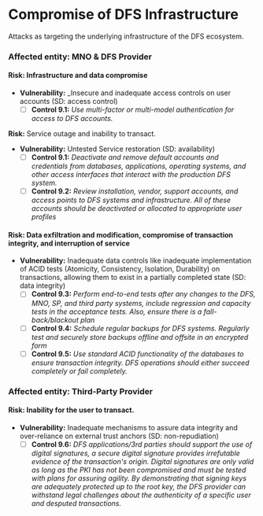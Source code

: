 # Compromise of DFS Infrastructure

Attacks as targeting the underlying infrastructure of the DFS ecosystem.

### Affected entity: MNO & DFS Provider

#### **Risk:** Infrastructure and data compromise

* **Vulnerability:** \_Insecure and inadequate access controls on user accounts (SD: access control)
  * [ ] **Control 9.1:** _Use multi-factor or multi-model authentication for access to DFS accounts._

**Risk:** Service outage and inability to transact.

* **Vulnerability:** Untested Service restoration (SD: availability)
  * [ ] **Control 9.1:** _Deactivate and remove default accounts and credentials from databases, applications, operating systems, and other access interfaces that interact with the production DFS system._
  * [ ] **Control 9.2:** _Review installation, vendor, support accounts, and access points to DFS systems and infrastructure. All of these accounts should be deactivated or allocated to appropriate user profiles_

#### **Risk:** Data exfiltration and modification, compromise of transaction integrity, and interruption of service

* **Vulnerability:** Inadequate data controls like inadequate implementation of ACID tests (Atomicity, Consistency, Isolation, Durability) on transactions, allowing them to exist in a partially completed state (SD: data integrity)
  * [ ] **Control 9.3:** _Perform end-to-end tests after any changes to the DFS, MNO, SP, and third party systems, include regression and capacity tests in the acceptance tests. Also, ensure there is a fall-back/blackout plan_
  * [ ] **Control 9.4:** _Schedule regular backups for DFS systems. Regularly test and securely store backups offline and offsite in an encrypted form_
  * [ ] **Control 9.5:** _Use standard ACID functionality of the databases to ensure transaction integrity. DFS operations should either succeed completely or fail completely._

### Affected entity: Third-Party Provider

#### **Risk:** Inability for the user to transact.

* **Vulnerability:** Inadequate mechanisms to assure data integrity and over-reliance on external trust anchors (SD: non-repudiation)
  * [ ] **Control 9.6:** _DFS applications/3rd parties should support the use of digital signatures, a secure digital signature provides irrefutable evidence of the transaction's origin. Digital signatures are only valid as long as the PKI has not been compromised and must be tested with plans for assuring agility. By demonstrating that signing keys are adequately protected up to the root key, the DFS provider can withstand legal challenges about the authenticity of a specific user and desputed transactions._
